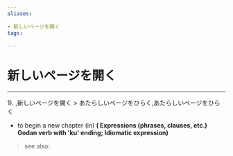 ```yaml
---
aliases:
    
- 新しいページを開く
tags:
    
---
```


# 新しいページを開く
---
1).
,新しいページを開く > あたらしいページをひらく,あたらしいページをひらく

- to begin a new chapter (in)
**( Expressions (phrases, clauses, etc.) Godan verb with 'ku' ending; Idiomatic expression)**
> see also: 
            